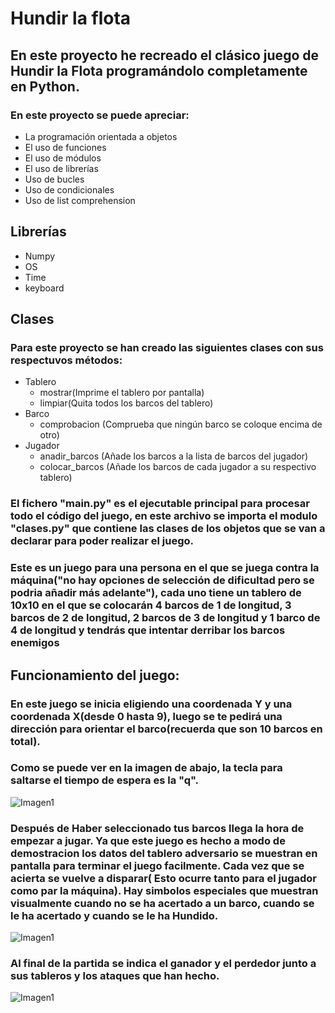 # Hundir la flota

## En este proyecto he recreado el clásico juego de Hundir la Flota programándolo completamente en Python.

### En este proyecto se puede apreciar:
* La programación orientada a objetos
* El uso de funciones
* El uso de módulos
* El uso de librerías
* Uso de bucles
* Uso de condicionales
* Uso de list comprehension

## Librerías
* Numpy
* OS
* Time
* keyboard

## Clases

### Para este proyecto se han creado las siguientes clases con sus respectuvos métodos:

* Tablero
    * mostrar(Imprime el tablero por pantalla)
    * limpiar(Quita todos los barcos del tablero)
* Barco
    * comprobacion (Comprueba que ningún barco se coloque encima de otro)
* Jugador
    * anadir_barcos (Añade los barcos a la lista de barcos del jugador)
    * colocar_barcos (Añade los barcos de cada jugador a su respectivo tablero)

### El fichero "main.py" es el ejecutable principal para procesar todo el código del juego, en este archivo se importa el modulo "clases.py" que contiene las clases de los objetos que se van a declarar para poder realizar el juego.

### Este es un juego para una persona en el que se juega contra la máquina("no hay opciones de selección de dificultad pero se podria añadir más adelante"), cada uno tiene un tablero de 10x10 en el que se colocarán 4 barcos de 1 de longitud, 3 barcos de 2 de longitud, 2 barcos de 3 de longitud y 1 barco de 4 de longitud y tendrás que intentar derribar los barcos enemigos

## Funcionamiento del juego:

### En este juego se inicia eligiendo una coordenada Y y una coordenada X(desde 0 hasta 9), luego se te pedirá una dirección para orientar el barco(recuerda que son 10 barcos en total).

### Como se puede ver en la imagen de abajo, la tecla para saltarse el tiempo de espera es la "q".

![Imagen1](/HundirLaFLota/Imagenes/1.PNG)

### Después de Haber seleccionado tus barcos llega la hora de empezar a jugar. Ya que este juego es hecho a modo de demostracion los datos del tablero adversario se muestran en pantalla para terminar el juego facilmente. Cada vez que se acierta se vuelve a disparar( Esto ocurre tanto para el jugador como par la máquina). Hay simbolos especiales que muestran visualmente cuando no se ha acertado a un barco, cuando se le ha acertado y cuando se le ha Hundido.

![Imagen1](/HundirLaFLota/Imagenes/2.PNG)

### Al final de la partida se indica el ganador y el perdedor junto a sus tableros y los ataques que han hecho.

![Imagen1](/HundirLaFLota/Imagenes/3.PNG)




